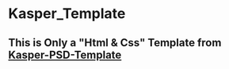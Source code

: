 # Kasper_Template
## This is Only a "Html & Css" Template from [Kasper-PSD-Template](https://www.graphberry.com/item/kasper-one-page-psd-template)
